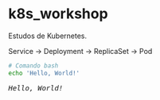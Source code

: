 # k8s_workshop

Estudos de Kubernetes.


Service &rarr; Deployment &rarr; ReplicaSet &rarr; Pod

```bash
# Comando bash
echo 'Hello, World!'
```

<pre>
<i>Hello, World!</i>
</pre>
